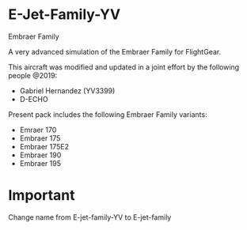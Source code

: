 # E-Jet-Family-YV
Embraer Family 

A very advanced simulation of the Embraer Family for FlightGear.

This aircraft was modified and updated in a joint effort by the following people @2019:

- Gabriel Hernandez (YV3399)
- D-ECHO

Present pack includes the following Embraer Family variants:

- Emraer 170
- Embraer 175
- Embraer 175E2
- Embraer 190
- Embraer 195

# Important
Change name from E-jet-family-YV to E-jet-family
